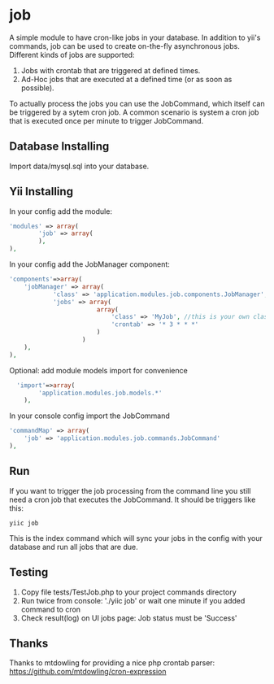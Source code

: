 job
=======

A simple module to have cron-like jobs in your database. In addition to yii's commands, job can be used to create on-the-fly asynchronous jobs. 
Different kinds of jobs are supported:

1. Jobs with crontab that are triggered at defined times.
2. Ad-Hoc jobs that are executed at a defined time (or as soon as possible).

To actually process the jobs you can use the JobCommand, which itself can be triggered by a sytem cron job. 
A common scenario is system a cron job that is executed once per minute to trigger JobCommand.

Database Installing
----------

Import data/mysql.sql into your database.

Yii Installing
----------

In your config add the module:

```php
'modules' => array(
		'job' => array(
		),
),
```

In your config add the JobManager component:

```php
'components'=>array(			
	'jobManager' => array(
			'class' => 'application.modules.job.components.JobManager',
			'jobs' => array(
						array(
							'class' => 'MyJob', //this is your own class that extends application.modules.job.models.Job
							'crontab' => '* 3 * * *'
						)
					)
	),
),
```

Optional: add module models import for convenience

```php
  'import'=>array(
		'application.modules.job.models.*'
	),	
```

In your console config import the JobCommand

```php
'commandMap' => array(
	'job' => 'application.modules.job.commands.JobCommand'		
),
```

Run
----------

If you want to trigger the job processing from the command line you still need a cron job that executes the JobCommand.
It should be triggers like this:

```
yiic job
```

This is the index command which will sync your jobs in the config with your database and run all jobs that are due.

Testing
----------

1. Copy file tests/TestJob.php to your project commands directory
2. Run twice from console: './yiic job' or wait one minute if you added command to cron
3. Check result(log) on UI jobs page: Job status must be 'Success'

Thanks
----------
Thanks to mtdowling for providing a nice php crontab parser: https://github.com/mtdowling/cron-expression
